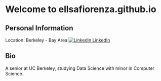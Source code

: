 # Welcome to ellsafiorenza.github.io

## Personal Information
Location: Berkeley - Bay Area
[![Linkedin](https://i.stack.imgur.com/gVE0j.png) LinkedIn](https://www.linkedin.com/)

## Bio
A senior at UC Berkeley, studying Data Science with minor in Computer Science.
